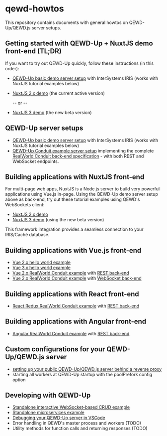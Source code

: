 # qewd-howtos

This repository contains documents with general howtos on QEWD-Up/QEWD.js server setups.

## Getting started with QEWD-Up + NuxtJS demo front-end (TL;DR)

If you want to try out QEWD-Up quickly, follow these instructions (in this order):
- [QEWD-Up basic demo server setup](QEWD-Up-demo.md) with InterSystems IRIS (works with NuxtJS tutorial examples below)
- [NuxtJS 2.x demo](Nuxt2-demo.md) (the current active version)
  
  -- or --

- [NuxtJS 3 demo](Nuxt3-demo.md) (the new beta version)

## QEWD-Up server setups

- [QEWD-Up basic demo server setup](QEWD-Up-demo.md) with InterSystems IRIS (works with NuxtJS tutorial examples below)
- [QEWD-Up Conduit example server setup](https://github.com/robtweed/qewd-conduit) implementing the complete [RealWorld Conduit back-end specification](https://github.com/gothinkster/realworld#backends) - with both REST and WebSocket endpoints.

## Building applications with NuxtJS front-end

For multi-page web apps, NuxtJS is a Node.js server to build very powerful applications using Vue.js in-page. Using the QEWD-Up demo server setup above as back-end, try out these tutorial examples using QEWD's WebSockets client:

- [NuxtJS 2.x demo](Nuxt2-demo.md)
- [NuxtJS 3 demo](Nuxt3-demo.md) (using the new beta version)

This framework integration provides a seamless connection to your IRIS/Caché database.

## Building applications with Vue.js front-end

- [Vue 2.x hello world example](https://github.com/wdbacker/vue2-qewd-hello-world)
- [Vue 3.x hello world example](https://github.com/wdbacker/vue3-qewd-hello-world)
- [Vue 2.x RealWorld Conduit example](https://github.com/wdbacker/vue-realworld-example-app) with [REST back-end](VueRealWorldConduit.md)
- [Vue 2.x RealWorld Conduit example](https://github.com/wdbacker/vue-realworld-example-app) with [WebSocket back-end](VueRealWorldConduitWS.md)

## Building applications with React front-end

- [React Redux RealWorld Conduit example](https://github.com/wdbacker/react-redux-realworld-example-app) with [REST back-end](ReactRealWorldConduit.md)

## Building applications with Angular front-end

- [Angular RealWorld Conduit example](https://github.com/wdbacker/angular-realworld-example-app) with [REST back-end](AngularRealWorldConduit.md)

## Custom configurations for your QEWD-Up/QEWD.js server

- [setting up your public QEWD-Up/QEWD.js server behind a reverse proxy](ReverseProxy.md)
- starting all workers at QEWD-Up startup with the poolPrefork config option

## Developing with QEWD-Up

- [Standalone interactive WebSocket-based CRUD example](https://github.com/robtweed/qewd-microservices-examples/blob/master/WINDOWS-IRIS-2.md)
- [Standalone microservices example](https://github.com/robtweed/qewd-microservices-examples/blob/master/WINDOWS-IRIS-1.md)
- [Debugging your QEWD-Up server in VSCode](Debugging.md)
- Error handling in QEWD's master process and workers (TODO)
- Utility methods for function calls and returning responses (TODO)
